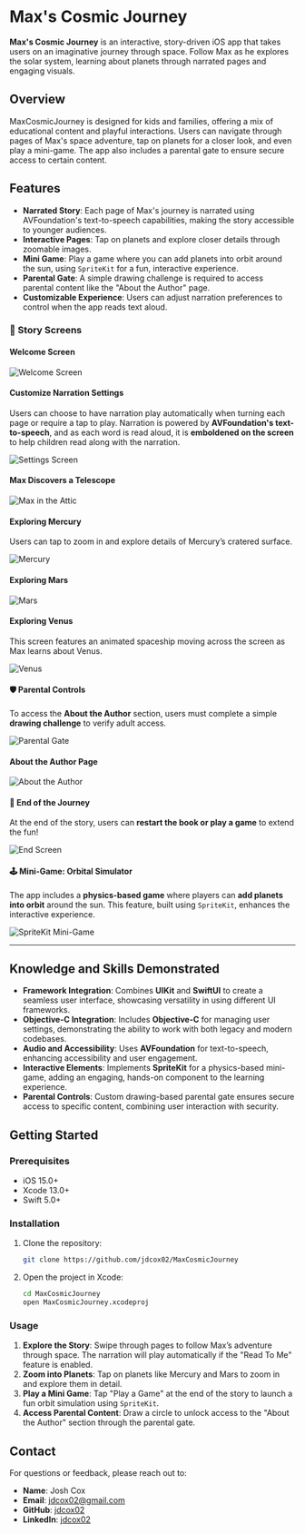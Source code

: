 # Max's Cosmic Journey

**Max's Cosmic Journey** is an interactive, story-driven iOS app that takes users on an imaginative journey through space. Follow Max as he explores the solar system, learning about planets through narrated pages and engaging visuals.

## Overview

MaxCosmicJourney is designed for kids and families, offering a mix of educational content and playful interactions. Users can navigate through pages of Max's space adventure, tap on planets for a closer look, and even play a mini-game. The app also includes a parental gate to ensure secure access to certain content.

## Features

- **Narrated Story**: Each page of Max's journey is narrated using AVFoundation's text-to-speech capabilities, making the story accessible to younger audiences.
- **Interactive Pages**: Tap on planets and explore closer details through zoomable images.
- **Mini Game**: Play a game where you can add planets into orbit around the sun, using `SpriteKit` for a fun, interactive experience.
- **Parental Gate**: A simple drawing challenge is required to access parental content like the "About the Author" page.
- **Customizable Experience**: Users can adjust narration preferences to control when the app reads text aloud.

### **📖 Story Screens**  

#### **Welcome Screen**  
![Welcome Screen](https://raw.githubusercontent.com/jdcox02/MaxCosmicJourney/main/images/welcome.png)  

#### **Customize Narration Settings** 
Users can choose to have narration play automatically when turning each page or require a tap to play. Narration is powered by **AVFoundation's text-to-speech**, and as each word is read aloud, it is **emboldened on the screen** to help children read along with the narration.  
 
![Settings Screen](https://raw.githubusercontent.com/jdcox02/MaxCosmicJourney/main/images/settings.png) 

#### **Max Discovers a Telescope**  
![Max in the Attic](https://raw.githubusercontent.com/jdcox02/MaxCosmicJourney/main/images/attic1.png)  

#### **Exploring Mercury**  
Users can tap to zoom in and explore details of Mercury’s cratered surface.
  
![Mercury](https://raw.githubusercontent.com/jdcox02/MaxCosmicJourney/main/images/mercury.png)  

#### **Exploring Mars**  
![Mars](https://raw.githubusercontent.com/jdcox02/MaxCosmicJourney/main/images/mars.png)  

#### **Exploring Venus**
This screen features an animated spaceship moving across the screen as Max learns about Venus.
    
![Venus](https://raw.githubusercontent.com/jdcox02/MaxCosmicJourney/main/images/venus.png)

#### **🛡️ Parental Controls**  
To access the **About the Author** section, users must complete a simple **drawing challenge** to verify adult access.  

![Parental Gate](https://raw.githubusercontent.com/jdcox02/MaxCosmicJourney/main/images/parentalgate.png)  

#### **About the Author Page**  
![About the Author](https://raw.githubusercontent.com/jdcox02/MaxCosmicJourney/main/images/aboutauthor.png)  

#### **🏁 End of the Journey**  
At the end of the story, users can **restart the book or play a game** to extend the fun!  

![End Screen](https://raw.githubusercontent.com/jdcox02/MaxCosmicJourney/main/images/end.png)  

#### **🕹️ Mini-Game: Orbital Simulator**  
The app includes a **physics-based game** where players can **add planets into orbit** around the sun. This feature, built using `SpriteKit`, enhances the interactive experience.  

![SpriteKit Mini-Game](https://raw.githubusercontent.com/jdcox02/MaxCosmicJourney/main/images/spritekit_minigame.png)  

---


## Knowledge and Skills Demonstrated

- **Framework Integration**: Combines **UIKit** and **SwiftUI** to create a seamless user interface, showcasing versatility in using different UI frameworks.
- **Objective-C Integration**: Includes **Objective-C** for managing user settings, demonstrating the ability to work with both legacy and modern codebases.
- **Audio and Accessibility**: Uses **AVFoundation** for text-to-speech, enhancing accessibility and user engagement.
- **Interactive Elements**: Implements **SpriteKit** for a physics-based mini-game, adding an engaging, hands-on component to the learning experience.
- **Parental Controls**: Custom drawing-based parental gate ensures secure access to specific content, combining user interaction with security.

## Getting Started

### Prerequisites

- iOS 15.0+
- Xcode 13.0+
- Swift 5.0+

### Installation

1. Clone the repository:

   ```bash
   git clone https://github.com/jdcox02/MaxCosmicJourney
   ```
   
2. Open the project in Xcode:
   ```bash
   cd MaxCosmicJourney
   open MaxCosmicJourney.xcodeproj
    ```
### Usage

1. **Explore the Story**: Swipe through pages to follow Max’s adventure through space. The narration will play automatically if the "Read To Me" feature is enabled.
2. **Zoom into Planets**: Tap on planets like Mercury and Mars to zoom in and explore them in detail.
3. **Play a Mini Game**: Tap "Play a Game" at the end of the story to launch a fun orbit simulation using `SpriteKit`.
4. **Access Parental Content**: Draw a circle to unlock access to the "About the Author" section through the parental gate.

## Contact

For questions or feedback, please reach out to:

- **Name**: Josh Cox
- **Email**: [jdcox02@gmail.com](mailto:jdcox02@gmail.com)
- **GitHub**: [jdcox02](https://github.com/jdcox02)
- **LinkedIn**: [jdcox02](https://www.linkedin.com/in/jdcox02)
